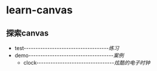 # learn-canvas
探索canvas
---

* test------------------------------------*练习* 
* demo------------------------------------*案例* 
  + clock---------------------------------*炫酷的电子时钟* 
